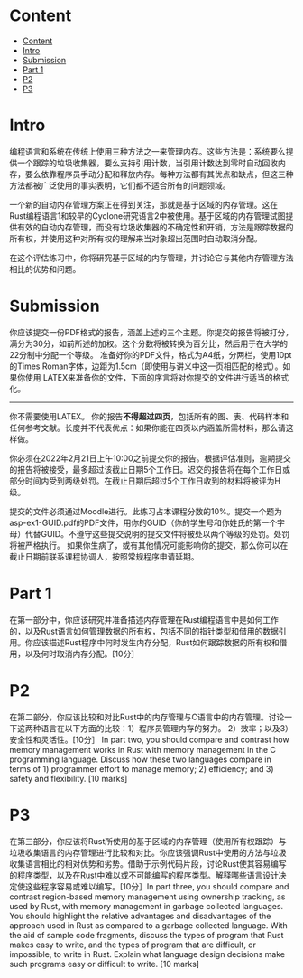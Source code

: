 # Content

* [Content](#content)
* [Intro](#intro)
* [Submission](#submission)
* [Part 1](#part-1)
* [P2](#p2)
* [P3](#p3)

# Intro

编程语言和系统在传统上使用三种方法之一来管理内存。这些方法是：系统要么提供一个跟踪的垃圾收集器，要么支持引用计数，当引用计数达到零时自动回收内存，要么依靠程序员手动分配和释放内存。每种方法都有其优点和缺点，但这三种方法都被广泛使用的事实表明，它们都不适合所有的问题领域。

一个新的自动内存管理方案正在得到关注，那就是基于区域的内存管理。这在Rust编程语言1和较早的Cyclone研究语言2中被使用。基于区域的内存管理试图提供有效的自动内存管理，而没有垃圾收集器的不确定性和开销，方法是跟踪数据的所有权，并使用这种对所有权的理解来当对象超出范围时自动取消分配。

在这个评估练习中，你将研究基于区域的内存管理，并讨论它与其他内存管理方法相比的优势和问题。

# Submission

你应该提交一份PDF格式的报告，涵盖上述的三个主题。你提交的报告将被打分，满分为30分，如前所述的加权。这个分数将被转换为百分比，然后用于在大学的22分制中分配一个等级。
准备好你的PDF文件，格式为A4纸，分两栏，使用10pt的Times Roman字体，边距为1.5cm（即使用与讲义中这一页相匹配的格式）。如果你使用
LATEX来准备你的文件，下面的序言将对你提交的文件进行适当的格式化。

---

你不需要使用LATEX。  你的报告**不得超过四页**，包括所有的图、表、代码样本和任何参考文献。长度并不代表优点：如果你能在四页以内涵盖所需材料，那么请这样做。

你必须在2022年2月21日上午10:00之前提交你的报告。根据评估准则，逾期提交的报告将被接受，最多超过该截止日期5个工作日。迟交的报告将在每个工作日或部分时间内受到两级处罚。在截止日期后超过5个工作日收到的材料将被评为H级。

提交的文件必须通过Moodle进行。此练习占本课程分数的10%。提交一个题为asp-ex1-GUID.pdf的PDF文件，用你的GUID（你的学生号和你姓氏的第一个字母）代替GUID。不遵守这些提交说明的提交文件将被处以两个等级的处罚。处罚将被严格执行。
如果你生病了，或有其他情况可能影响你的提交，那么你可以在截止日期前联系课程协调人，按照常规程序申请延期。

# Part 1

在第一部分中，你应该研究并准备描述内存管理在Rust编程语言中是如何工作的，以及Rust语言如何管理数据的所有权，包括不同的指针类型和借用的数据引用。你应该描述Rust程序中何时发生内存分配，Rust如何跟踪数据的所有权和借用，以及何时取消内存分配。[10分］

# P2

在第二部分，你应该比较和对比Rust中的内存管理与C语言中的内存管理。讨论一下这两种语言在以下方面的比较：1）程序员管理内存的努力。
2）效率；以及3）安全性和灵活性。[10分］
In part two, you should compare and contrast how memory management works in Rust with memory management in the C programming language. Discuss how these two languages compare in terms of 1) programmer effort to manage memory;
2) efficiency; and 3) safety and flexibility. [10 marks]

# P3

在第三部分，你应该将Rust所使用的基于区域的内存管理（使用所有权跟踪）与垃圾收集语言的内存管理进行比较和对比。你应该强调Rust中使用的方法与垃圾收集语言相比的相对优势和劣势。借助于示例代码片段，讨论Rust使其容易编写的程序类型，以及在Rust中难以或不可能编写的程序类型。解释哪些语言设计决定使这些程序容易或难以编写。[10分］In part three, you should compare and contrast region-based memory management using ownership tracking, as used by Rust, with memory management in garbage collected languages. You should highlight the relative advantages and disadvantages of the approach used in Rust as compared to a garbage collected language. With the aid of sample code fragments, discuss the types of program that Rust makes easy to write, and the types of program that are difficult, or impossible, to write in Rust. Explain what language design decisions make such programs easy or difficult to write. [10 marks]